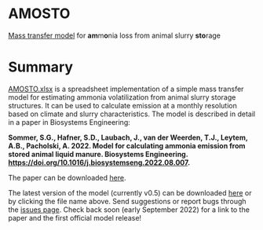 # AMOSTO
[Mass transfer model](https://github.com/sashahafner/AMOSTO/raw/main/AMOSTO.xlsx) for **am**m**o**nia loss from animal slurry **sto**rage

# Summary
[AMOSTO.xlsx](https://github.com/sashahafner/AMOSTO/raw/main/AMOSTO.xlsx) is a spreadsheet implementation of a simple mass transfer model for estimating ammonia volatilization from animal slurry storage structures.
It can be used to calculate emission at a monthly resolution based on climate and slurry characteristics.
The model is described in detail in a paper in Biosystems Engineering:

**Sommer, S.G., Hafner, S.D., Laubach, J., van der Weerden, T.J., Leytem, A.B., Pacholski, A. 2022. Model for calculating ammonia emission from stored animal liquid manure. Biosystems Engineering. <https://doi.org/10.1016/j.biosystemseng.2022.08.007>.**

The paper can be downloaded [here](https://drive.google.com/file/d/1PTC_YO8lJKsK_OPswhBvWFYOUVEzKVFc/view?usp=sharing).

The latest version of the model (currently v0.5) can be downloaded [here](https://github.com/sashahafner/AMOSTO/raw/main/AMOSTO.xlsx) or by clicking the file name above.
Send suggestions or report bugs through the [issues page](https://github.com/sashahafner/AMOSTO/issues).
Check back soon (early September 2022) for a link to the paper and the first official model release!
